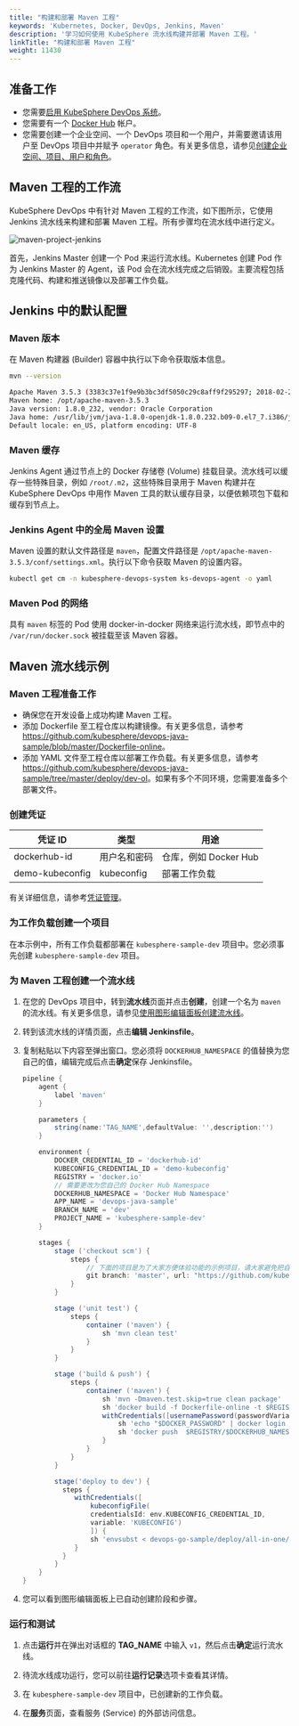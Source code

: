```yaml
---
title: "构建和部署 Maven 工程"
keywords: 'Kubernetes, Docker, DevOps, Jenkins, Maven'
description: '学习如何使用 KubeSphere 流水线构建并部署 Maven 工程。'
linkTitle: "构建和部署 Maven 工程"
weight: 11430
---
```


## 准备工作

- 您需要[启用 KubeSphere DevOps 系统](../../../pluggable-components/devops/)。
- 您需要有一个 [Docker Hub](http://www.dockerhub.com/) 帐户。
- 您需要创建一个企业空间、一个 DevOps 项目和一个用户，并需要邀请该用户至 DevOps 项目中并赋予 `operator` 角色。有关更多信息，请参见[创建企业空间、项目、用户和角色](../../../quick-start/create-workspace-and-project/)。

## Maven 工程的工作流

KubeSphere DevOps 中有针对 Maven 工程的工作流，如下图所示，它使用 Jenkins 流水线来构建和部署 Maven 工程。所有步骤均在流水线中进行定义。

![maven-project-jenkins](/images/docs/zh-cn/devops-user-guide/examples/build-and-deploy-maven-project/maven-project-jenkins.png)

首先，Jenkins Master 创建一个 Pod 来运行流水线。Kubernetes 创建 Pod 作为 Jenkins Master 的 Agent，该 Pod 会在流水线完成之后销毁。主要流程包括克隆代码、构建和推送镜像以及部署工作负载。

## Jenkins 中的默认配置

### Maven 版本

在 Maven 构建器 (Builder) 容器中执行以下命令获取版本信息。

```bash
mvn --version

Apache Maven 3.5.3 (3383c37e1f9e9b3bc3df5050c29c8aff9f295297; 2018-02-24T19:49:05Z)
Maven home: /opt/apache-maven-3.5.3
Java version: 1.8.0_232, vendor: Oracle Corporation
Java home: /usr/lib/jvm/java-1.8.0-openjdk-1.8.0.232.b09-0.el7_7.i386/jre
Default locale: en_US, platform encoding: UTF-8
```

### Maven 缓存

Jenkins Agent 通过节点上的 Docker 存储卷 (Volume) 挂载目录。流水线可以缓存一些特殊目录，例如 `/root/.m2`，这些特殊目录用于 Maven 构建并在 KubeSphere DevOps 中用作 Maven 工具的默认缓存目录，以便依赖项包下载和缓存到节点上。

### Jenkins Agent 中的全局 Maven 设置

Maven 设置的默认文件路径是 `maven`，配置文件路径是 `/opt/apache-maven-3.5.3/conf/settings.xml`。执行以下命令获取 Maven 的设置内容。

```bash
kubectl get cm -n kubesphere-devops-system ks-devops-agent -o yaml
```

### Maven Pod 的网络

具有 `maven` 标签的 Pod 使用 docker-in-docker 网络来运行流水线，即节点中的 `/var/run/docker.sock` 被挂载至该 Maven 容器。

## Maven 流水线示例

### Maven 工程准备工作

- 确保您在开发设备上成功构建 Maven 工程。
- 添加 Dockerfile 至工程仓库以构建镜像。有关更多信息，请参考 <https://github.com/kubesphere/devops-java-sample/blob/master/Dockerfile-online>。
- 添加 YAML 文件至工程仓库以部署工作负载。有关更多信息，请参考 <https://github.com/kubesphere/devops-java-sample/tree/master/deploy/dev-ol>。如果有多个不同环境，您需要准备多个部署文件。

### 创建凭证

| 凭证 ID         | 类型       | 用途                  |
| --------------- | ---------- | --------------------- |
| dockerhub-id    | 用户名和密码   | 仓库，例如 Docker Hub |
| demo-kubeconfig | kubeconfig | 部署工作负载          |

有关详细信息，请参考[凭证管理](../../how-to-use/credential-management/)。

### 为工作负载创建一个项目

在本示例中，所有工作负载都部署在 `kubesphere-sample-dev` 项目中。您必须事先创建 `kubesphere-sample-dev` 项目。

### 为 Maven 工程创建一个流水线

1. 在您的 DevOps 项目中，转到**流水线**页面并点击**创建**，创建一个名为 `maven` 的流水线。有关更多信息，请参见[使用图形编辑面板创建流水线](../../how-to-use/create-a-pipeline-using-graphical-editing-panel)。

2. 转到该流水线的详情页面，点击**编辑 Jenkinsfile**。

3. 复制粘贴以下内容至弹出窗口。您必须将 `DOCKERHUB_NAMESPACE` 的值替换为您自己的值，编辑完成后点击**确定**保存 Jenkinsfile。

   ```groovy
   pipeline {
       agent {
           label 'maven'
       }
   
       parameters {
           string(name:'TAG_NAME',defaultValue: '',description:'')
       }
   
       environment {
           DOCKER_CREDENTIAL_ID = 'dockerhub-id'
           KUBECONFIG_CREDENTIAL_ID = 'demo-kubeconfig'
           REGISTRY = 'docker.io'
           // 需要更改为您自己的 Docker Hub Namespace
           DOCKERHUB_NAMESPACE = 'Docker Hub Namespace'
           APP_NAME = 'devops-java-sample'
           BRANCH_NAME = 'dev'
           PROJECT_NAME = 'kubesphere-sample-dev'
       }
   
       stages {
           stage ('checkout scm') {
               steps {
                   // 下面的项目是为了大家方便体验功能的示例项目，请大家避免把自己的测试性的修改提交 PR 到该仓库
                   git branch: 'master', url: "https://github.com/kubesphere/devops-maven-sample.git"
               }
           }
   
           stage ('unit test') {
               steps {
                   container ('maven') {
                       sh 'mvn clean test'
                   }
               }
           }
   
           stage ('build & push') {
               steps {
                   container ('maven') {
                       sh 'mvn -Dmaven.test.skip=true clean package'
                       sh 'docker build -f Dockerfile-online -t $REGISTRY/$DOCKERHUB_NAMESPACE/$APP_NAME:SNAPSHOT-$BRANCH_NAME-$BUILD_NUMBER .'
                       withCredentials([usernamePassword(passwordVariable : 'DOCKER_PASSWORD' ,usernameVariable : 'DOCKER_USERNAME' ,credentialsId : "$DOCKER_CREDENTIAL_ID" ,)]) {
                           sh 'echo "$DOCKER_PASSWORD" | docker login $REGISTRY -u "$DOCKER_USERNAME" --password-stdin'
                           sh 'docker push  $REGISTRY/$DOCKERHUB_NAMESPACE/$APP_NAME:SNAPSHOT-$BRANCH_NAME-$BUILD_NUMBER'
                       }
                   }
               }
           }
   
           stage('deploy to dev') {
             steps {
                withCredentials([
                    kubeconfigFile(
                    credentialsId: env.KUBECONFIG_CREDENTIAL_ID,
                    variable: 'KUBECONFIG')
                    ]) {
                    sh 'envsubst < devops-go-sample/deploy/all-in-one/devops-sample.yaml | kubectl apply -f -'
                }
             }
           }
       }
   }
   ```

4. 您可以看到图形编辑面板上已自动创建阶段和步骤。

### 运行和测试

1. 点击**运行**并在弹出对话框的 **TAG_NAME** 中输入 `v1`，然后点击**确定**运行流水线。

2. 待流水线成功运行，您可以前往**运行记录**选项卡查看其详情。

3. 在 `kubesphere-sample-dev` 项目中，已创建新的工作负载。

4. 在**服务**页面，查看服务 (Service) 的外部访问信息。

